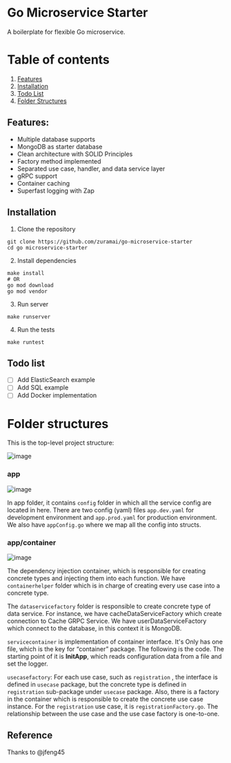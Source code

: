 # Go Microservice Starter
A boilerplate for flexible Go microservice.

# Table of contents
1. [Features](#features)
2. [Installation](#installation)
3. [Todo List](#todo-list)
4. [Folder Structures](#folder-structures)

## Features:
- Multiple database supports
- MongoDB as starter database
- Clean architecture with SOLID Principles
- Factory method implemented
- Separated use case, handler, and data service layer
- gRPC support
- Container caching
- Superfast logging with Zap

## Installation
1. Clone the repository
```
git clone https://github.com/zuramai/go-microservice-starter
cd go microservice-starter
```
2. Install dependencies
```
make install
# OR
go mod download
go mod vendor
```
3. Run server
```
make runserver
```
4. Run the tests
```
make runtest
```

## Todo list
- [ ] Add ElasticSearch example
- [ ] Add SQL example
- [ ] Add Docker implementation

# Folder structures
This is the top-level project structure:

![image](https://user-images.githubusercontent.com/45036724/123934409-73379180-d9bd-11eb-80aa-063765b907c8.png)

### app
![image](https://user-images.githubusercontent.com/45036724/123934830-dfb29080-d9bd-11eb-8dfc-bd7cc8ab6549.png)

In app folder, it contains `config` folder in which all the service config are located in here. There are two config (yaml) files `app.dev.yaml` for development environment and `app.prod.yaml` for production environment. We also have `appConfig.go` where we map all the config into structs.

### app/container
![image](https://user-images.githubusercontent.com/45036724/123935673-a169a100-d9be-11eb-967f-1ec2d39f5b72.png)

The dependency injection container, which is responsible for creating concrete types and injecting them into each function. We have `containerhelper` folder which is in charge of creating every use case into a concrete type.

The `dataservicefactory` folder is responsible to create concrete type of data service. For instance, we have cacheDataServiceFactory which create connection to Cache GRPC Service. We have userDataServiceFactory which connect to the database, in this context it is MongoDB.

`servicecontainer` is implementation of container interface. It's Only has one file, which is the key for “container” package. The following is the code. The starting point of it is **InitApp**, which reads configuration data from a file and set the logger.

`usecasefactory`: For each use case, such as `registration` , the interface is defined in `usecase` package, but the concrete type is defined in `registration` sub-package under `usecase` package. Also, there is a factory in the container which is responsible to create the concrete use case instance. For the `registration` use case, it is `registrationFactory.go`. The relationship between the use case and the use case factory is one-to-one.


## Reference
Thanks to @jfeng45

